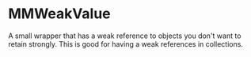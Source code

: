 MMWeakValue
=============

A small wrapper that has a weak reference to objects you don't want to retain strongly. This is good for having a weak references in collections.